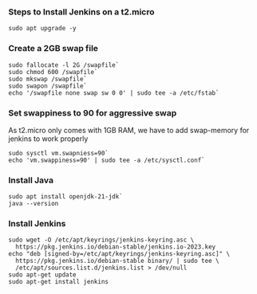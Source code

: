 ### Steps to Install Jenkins on a t2.micro
```sudo apt update
sudo apt upgrade -y
```

### Create a 2GB swap file
```
sudo fallocate -l 2G /swapfile`
sudo chmod 600 /swapfile`
sudo mkswap /swapfile`
sudo swapon /swapfile`
echo '/swapfile none swap sw 0 0' | sudo tee -a /etc/fstab`
```

### Set swappiness to 90 for aggressive swap
As t2.micro only comes with 1GB RAM, we have to add swap-memory for jenkins to work properly

```
sudo sysctl vm.swapniess=90`
echo 'vm.swappiness=90' | sudo tee -a /etc/sysctl.conf`
```

### Install Java
```
sudo apt install openjdk-21-jdk`
java --version
```

### Install Jenkins
```
sudo wget -O /etc/apt/keyrings/jenkins-keyring.asc \
  https://pkg.jenkins.io/debian-stable/jenkins.io-2023.key
echo "deb [signed-by=/etc/apt/keyrings/jenkins-keyring.asc]" \
  https://pkg.jenkins.io/debian-stable binary/ | sudo tee \
  /etc/apt/sources.list.d/jenkins.list > /dev/null
sudo apt-get update
sudo apt-get install jenkins
```